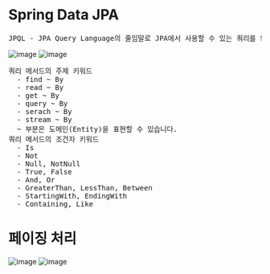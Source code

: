 # Spring Data JPA
<pre>
JPQL - JPA Query Language의 줄임말로 JPA에서 사용할 수 있는 쿼리를 의미합니다.
</pre>
![image](https://github.com/SeungGwan123/SpringBoot/assets/123438749/1423d23d-19a3-454a-9ddc-3e0c39d3e319)
![image](https://github.com/SeungGwan123/SpringBoot/assets/123438749/bcb8c047-886b-4ee4-8fb3-1ff0216b02e5)
<pre>
쿼리 메서드의 주제 키워드
  - find ~ By
  - read ~ By
  - get ~ By
  - query ~ By
  - serach ~ By
  - stream ~ By
  ~ 부분은 도메인(Entity)을 표현할 수 있습니다.
쿼리 메서드의 조건자 키워드
  - Is
  - Not
  - Null, NotNull
  - True, False
  - And, Or
  - GreaterThan, LessThan, Between
  - StartingWith, EndingWith
  - Containing, Like
</pre>
# 페이징 처리
![image](https://github.com/SeungGwan123/SpringBoot/assets/123438749/58db60d8-42c4-4ab7-9e88-ccc06dc775f7)
![image](https://github.com/SeungGwan123/SpringBoot/assets/123438749/235c0498-a789-4593-8078-007e6868f603)

<pre>

</pre>
